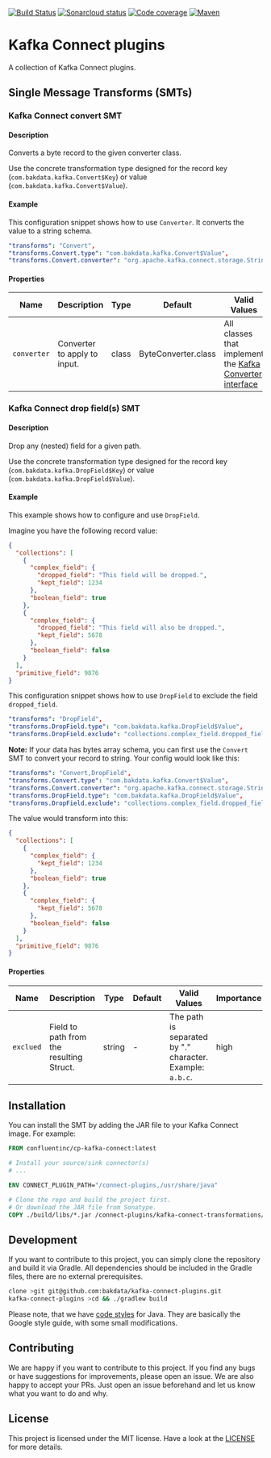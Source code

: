 [![Build Status](https://dev.azure.com/bakdata/public/_apis/build/status/bakdata.kafka-connect-plugins?branchName=main)](https://dev.azure.com/bakdata/public/_build/latest?definitionId=35&branchName=main)
[![Sonarcloud status](https://sonarcloud.io/api/project_badges/measure?project=com.bakdata.kafka%3Akafka-connect-plugins&metric=alert_status)](https://sonarcloud.io/project/overview?id=com.bakdata.kafka:kafka-connect-plugins)
[![Code coverage](https://sonarcloud.io/api/project_badges/measure?project=com.bakdata.kafka%3Akafka-connect-plugins&metric=coverage)](https://sonarcloud.io/project/overview?id=com.bakdata.kafka:kafka-connect-plugins)
[![Maven](https://img.shields.io/maven-central/v/com.bakdata.kafka-connect-plugins/kafka-connect-plugins.svg)](https://search.maven.org/search?q=g:com.bakdata.kafka-connect-plugins%20AND%20a:kafka-connect-plugins&core=gav)

# Kafka Connect plugins

A collection of Kafka Connect plugins.

## Single Message Transforms (SMTs)

### Kafka Connect convert SMT

#### Description

Converts a byte record to the given converter class.

Use the concrete transformation type designed for the record key (`com.bakdata.kafka.Convert$Key`)
or value (`com.bakdata.kafka.Convert$Value`).

#### Example 

This configuration snippet shows how to use `Converter`.
It converts the value to a string schema.

```yaml
"transforms": "Convert",
"transforms.Convert.type": "com.bakdata.kafka.Convert$Value",
"transforms.Convert.converter": "org.apache.kafka.connect.storage.StringConverter"
```

#### Properties

| Name        | Description                  | Type  | Default             | Valid Values                                                                                                                                    | Importance |
|-------------|------------------------------|-------|---------------------|-------------------------------------------------------------------------------------------------------------------------------------------------|------------|
| `converter` | Converter to apply to input. | class | ByteConverter.class | All classes that implement the [Kafka Converter interface](https://kafka.apache.org/24/javadoc/org/apache/kafka/connect/storage/Converter.html) | high       |

### Kafka Connect drop field(s) SMT

#### Description

Drop any (nested) field for a given path.

Use the concrete transformation type designed for the record key (`com.bakdata.kafka.DropField$Key`)
or value (`com.bakdata.kafka.DropField$Value`).



#### Example

This example shows how to configure and use `DropField`.

Imagine you have the following record value:

```json
{
  "collections": [
    {
      "complex_field": {
        "dropped_field": "This field will be dropped.",
        "kept_field": 1234
      },
      "boolean_field": true
    },
    {
      "complex_field": {
        "dropped_field": "This field will also be dropped.",
        "kept_field": 5678
      },
      "boolean_field": false
    }
  ],
  "primitive_field": 9876
}
```

This configuration snippet shows how to use `DropField` to exclude the field `dropped_field`.

```yaml
"transforms": "DropField",
"transforms.DropField.type": "com.bakdata.kafka.DropField$Value",
"transforms.DropField.exclude": "collections.complex_field.dropped_field"
```
**Note:** If your data has bytes array schema, you can first use the `Convert` SMT to convert
your record to string. Your config would look like this:

```yaml
"transforms": "Convert,DropField",
"transforms.Convert.type": "com.bakdata.kafka.Convert$Value",
"transforms.Convert.converter": "org.apache.kafka.connect.storage.StringConverter"
"transforms.DropField.type": "com.bakdata.kafka.DropField$Value",
"transforms.DropField.exclude": "collections.complex_field.dropped_field"
```


The value would transform into this:

```json
{
  "collections": [
    {
      "complex_field": {
        "kept_field": 1234
      },
      "boolean_field": true
    },
    {
      "complex_field": {
        "kept_field": 5678
      },
      "boolean_field": false
    }
  ],
  "primitive_field": 9876
}
```

#### Properties

| Name      | Description                              | Type   | Default | Valid Values                                              | Importance |
|-----------|------------------------------------------|--------|---------|-----------------------------------------------------------|------------|
| `exclued` | Field to path from the resulting Struct. | string | -       | The path is separated by "." character. Example: `a.b.c`. | high       |

## Installation

You can install the SMT by adding the JAR file to your Kafka Connect image. For example:

```dockerfile
FROM confluentinc/cp-kafka-connect:latest

# Install your source/sink connector(s)
# ...

ENV CONNECT_PLUGIN_PATH="/connect-plugins,/usr/share/java"

# Clone the repo and build the project first. 
# Or download the JAR file from Sonatype.
COPY ./build/libs/*.jar /connect-plugins/kafka-connect-transformations/
```

## Development

If you want to contribute to this project, you can simply clone the repository and build it via Gradle.
All dependencies should be included in the Gradle files, there are no external prerequisites.

```bash
clone >git git@github.com:bakdata/kafka-connect-plugins.git
kafka-connect-plugins >cd && ./gradlew build

```

Please note, that we have [code styles](https://github.com/bakdata/bakdata-code-styles) for Java.
They are basically the Google style guide, with some small modifications.

## Contributing

We are happy if you want to contribute to this project.
If you find any bugs or have suggestions for improvements, please open an issue.
We are also happy to accept your PRs.
Just open an issue beforehand and let us know what you want to do and why.

## License

This project is licensed under the MIT license.
Have a look at the [LICENSE](https://github.com/bakdata/kafka-connect-plugins/blob/master/LICENSE) for more details.
